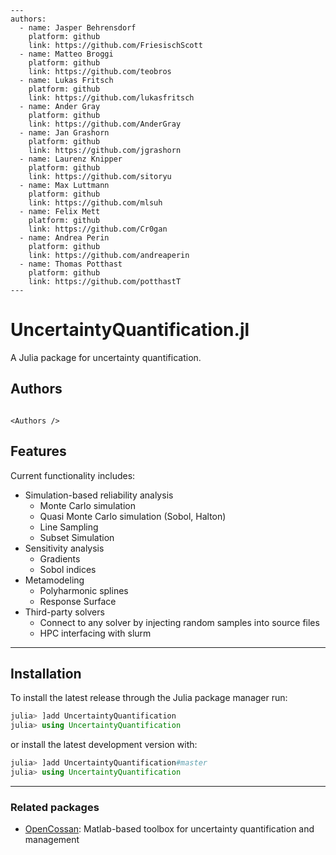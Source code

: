 ```@raw html
---
authors:
  - name: Jasper Behrensdorf
    platform: github
    link: https://github.com/FriesischScott
  - name: Matteo Broggi
    platform: github
    link: https://github.com/teobros
  - name: Lukas Fritsch
    platform: github
    link: https://github.com/lukasfritsch
  - name: Ander Gray
    platform: github
    link: https://github.com/AnderGray
  - name: Jan Grashorn
    platform: github
    link: https://github.com/jgrashorn
  - name: Laurenz Knipper
    platform: github
    link: https://github.com/sitoryu
  - name: Max Luttmann
    platform: github
    link: https://github.com/mlsuh
  - name: Felix Mett
    platform: github
    link: https://github.com/Cr0gan
  - name: Andrea Perin
    platform: github
    link: https://github.com/andreaperin
  - name: Thomas Potthast
    platform: github
    link: https://github.com/potthastT
---
```

# UncertaintyQuantification.jl

A Julia package for uncertainty quantification.

## Authors

```@raw html

<Authors />
```

## Features

Current functionality includes:

* Simulation-based reliability analysis
  * Monte Carlo simulation
  * Quasi Monte Carlo simulation (Sobol, Halton)
  * Line Sampling
  * Subset Simulation
* Sensitivity analysis
  * Gradients
  * Sobol indices
* Metamodeling
  * Polyharmonic splines
  * Response Surface
* Third-party solvers
  * Connect to any solver by injecting random samples into source files
  * HPC interfacing with slurm

---

## Installation

To install the latest release through the Julia package manager run:

```julia
julia> ]add UncertaintyQuantification
julia> using UncertaintyQuantification
```

or install the latest development version with:

```julia
julia> ]add UncertaintyQuantification#master
julia> using UncertaintyQuantification
```

---

### Related packages

* [OpenCossan](https://github.com/cossan-working-group/OpenCossan): Matlab-based toolbox for uncertainty quantification and management
